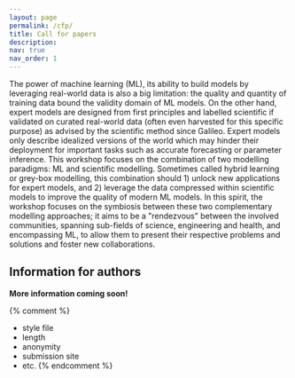 ```yaml
---
layout: page
permalink: /cfp/
title: Call for papers
description:
nav: true
nav_order: 1
---
```


The power of machine learning (ML), its ability to build models by leveraging real-world data is also a big limitation: the quality and quantity of training data bound the validity domain of ML models.
On the other hand, expert models are designed from first principles and labelled scientific if validated on curated real-world data (often even harvested for this specific purpose) as advised by the scientific method since Galileo.
Expert models only describe idealized versions of the world which may hinder their deployment for important tasks such as accurate forecasting or parameter inference.
This workshop focuses on the combination of two modelling paradigms: ML and scientific modelling.
Sometimes called hybrid learning or grey-box modelling, this combination should 1) unlock new applications for expert models, and 2) leverage the data compressed within scientific models to improve the quality of modern ML models.
In this spirit, the workshop focuses on the symbiosis between these two complementary modelling approaches; it aims to be a "rendezvous" between the involved communities, spanning sub-fields of science, engineering and health, and encompassing ML, to allow them to present their respective problems and solutions and foster new collaborations.

## Information for authors

**More information coming soon!**

{% comment %}
- style file
- length
- anonymity
- submission site
- etc.
{% endcomment %}
